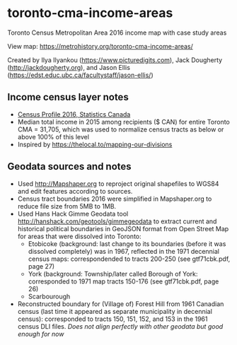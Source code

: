 # toronto-cma-income-areas
Toronto Census Metropolitan Area 2016 income map with case study areas

View map: https://metrohistory.org/toronto-cma-income-areas/

Created by Ilya Ilyankou (https://www.picturedigits.com), Jack Dougherty (http://jackdougherty.org), and Jason Ellis (https://edst.educ.ubc.ca/facultystaff/jason-ellis/)

## Income census layer notes
- [Census Profile 2016, Statistics Canada](https://www12.statcan.gc.ca/census-recensement/2016/dp-pd/prof/details/page.cfm?Lang=E&Geo1=CMACA&Code1=535&Geo2=PR&Code2=01&SearchText=toronto&SearchType=Begins&SearchPR=01&B1=All&TABID=1&type=0)
- Median total income in 2015 among recipients ($ CAN)	for entire Toronto CMA = 31,705, which was used to normalize census tracts as below or above 100% of this level
- Inspired by https://thelocal.to/mapping-our-divisions

## Geodata sources and notes
- Used http://Mapshaper.org to reproject original shapefiles to WGS84 and edit features according to sources.
- Census tract boundaries 2016 were simplified in Mapshaper.org to reduce file size from 5MB to 1MB.
- Used Hans Hack Gimme Geodata tool http://hanshack.com/geotools/gimmegeodata to extract current and historical political boundaries in GeoJSON format from Open Street Map for areas that were dissolved into Toronto:
  - Etobicoke (background: last change to its boundaries (before it was dissolved completely) was in 1967, reflected in the 1971 decennial census maps: correspondended to tracts 200-250 (see gtf71cbk.pdf, page 27)
  - York (background: Township/later called Borough of York: corresponded to 1971 map tracts 150-176 (see gtf71cbk.pdf, page 26)
  - Scarbourough
- Reconstructed boundary for (Village of) Forest Hill from 1961 Canadian census (last time it appeared as separate municipality in decennial census): corresponded to tracts 150, 151, 152, and 153 in the 1961 census DLI files. *Does not align perfectly with other geodata but good enough for now*
